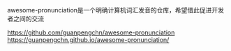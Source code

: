 awesome-pronunciation是一个明确计算机词汇发音的仓库，希望借此促进开发者之间的交流

https://github.com/guanpengchn/awesome-pronunciation
https://guanpengchn.github.io/awesome-pronunciation/



